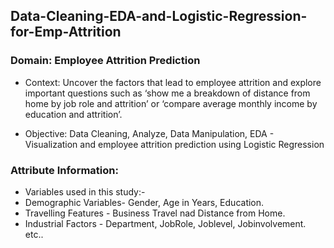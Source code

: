 ## Data-Cleaning-EDA-and-Logistic-Regression-for-Emp-Attrition
### Domain: Employee Attrition Prediction
- Context: Uncover the factors that lead to employee attrition and explore important questions such as ‘show me a breakdown of distance from home by job role and attrition’ or ‘compare average monthly income by education and attrition’.

- Objective: Data Cleaning, Analyze, Data Manipulation, EDA - Visualization and employee attrition prediction using Logistic Regression

### Attribute Information:
- Variables used in this study:-
 - Demographic Variables- Gender, Age in Years, Education.
 - Travelling Features - Business Travel nad Distance from Home.
 - Industrial Factors - Department, JobRole, Joblevel, Jobinvolvement. etc..
